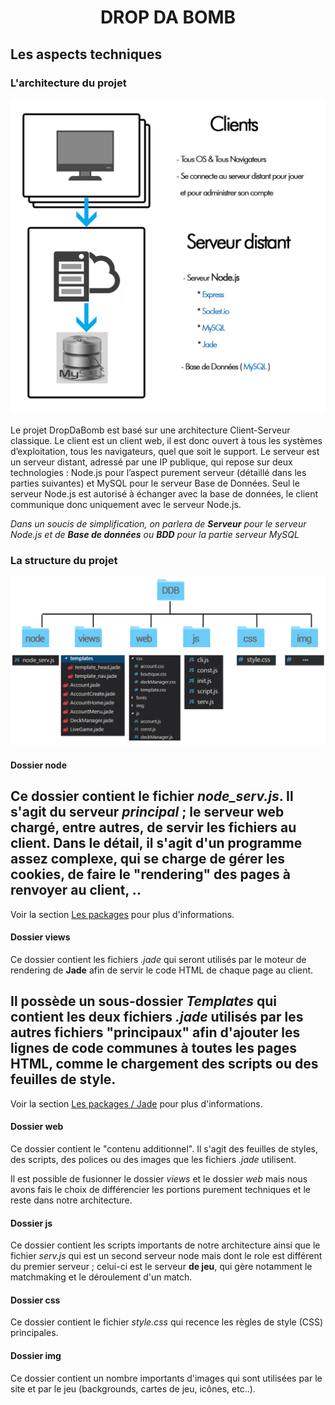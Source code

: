 <h1 align="center"> DROP DA BOMB </h1>

## Les aspects techniques

### L'architecture du projet
<p align="center">
    <img src="Images/structure.png" width="600px"/>
</p>

Le projet DropDaBomb est basé sur une architecture Client-Serveur classique. 
Le client est un client web, il est donc ouvert à tous les systèmes d’exploitation, tous les navigateurs, quel que soit le support. 
Le serveur est un serveur distant, adressé par une IP publique, qui repose sur deux technologies : Node.js pour l’aspect purement serveur (détaillé dans les parties suivantes) et MySQL pour le serveur Base de Données. Seul le serveur Node.js est autorisé à échanger avec la base de données, le client communique donc uniquement avec le serveur Node.js.

*Dans un soucis de simplification, on parlera de **Serveur** pour le serveur Node.js et de **Base de données** ou **BDD** pour la partie serveur MySQL*

### La structure du projet 
 
<p align="center">
    <img src="Images/STRUCTURE_DDB.jpg" width="600px"/>
</p>

#### Dossier **node**

Ce dossier contient le fichier *node_serv.js*. Il s'agit du serveur *principal* ; le serveur web chargé, entre autres, de servir les fichiers au client. Dans le détail, il s'agit d'un programme assez complexe, qui se charge de gérer les cookies, de faire le "rendering" des pages à renvoyer au client, .. 
---
Voir la section [Les packages](Packages.md) pour plus d'informations. 

#### Dossier **views**

Ce dossier contient les fichiers *.jade* qui seront utilisés par le moteur de rendering de **Jade** afin de servir le code HTML de chaque page au client. 

Il possède un sous-dossier *Templates* qui contient les deux fichiers *.jade* utilisés par les autres fichiers "principaux" afin d'ajouter les lignes de code communes à toutes les pages HTML, comme le chargement des scripts ou des feuilles de style. 
---
Voir la section [Les packages / Jade](Packages.md#jade) pour plus d'informations.


#### Dossier **web**

Ce dossier contient le "contenu additionnel". Il s'agit des feuilles de styles, des scripts, des polices ou des images que les fichiers *.jade* utilisent. 

Il est possible de fusionner le dossier *views* et le dossier *web* mais nous avons fais le choix de différencier les portions purement techniques et le reste dans notre architecture.

#### Dossier **js**

Ce dossier contient les scripts importants de notre architecture ainsi que le fichier *serv.js* qui est un second serveur node mais dont le role est différent du premier serveur ; celui-ci est le serveur **de jeu**, qui gère notamment le matchmaking et le déroulement d'un match. 

#### Dossier **css**

Ce dossier contient le fichier *style.css* qui recence les règles de style (CSS) principales.


#### Dossier **img**

Ce dossier contient un nombre importants d'images qui sont utilisées par le site et par le jeu (backgrounds, cartes de jeu, icônes, etc..).